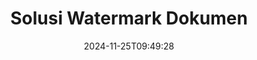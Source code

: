 ---
############################# Static ############################
layout: "family"
date:  2024-11-25T09:49:28
draft: false

product: "Watermark"
product_tag: "watermark"

lang: id

############################# Head ############################
head_title: "Tanda Air Dokumen C# Java Node.js Python | tambahkan tanda air"
head_description: "Tambahkan watermark ke PDF, gambar dan dokumen. Solusi Watermarking untuk Microsoft Office, PDF, OpenDocument, Gambar dan lain-lain."

############################# Header ############################
title: "Solusi Watermark Dokumen"
description:  |
  Tambahkan tanda air teks dan gambar untuk dokumen dan gambar Anda.

  Cari dan ubah tanda air dokumen dengan cara yang nyaman.

  Dapatkan info tentang tanda air yang disajikan dalam dokumen Anda.

############################# Supported Platforms ###############################
supported_platforms:
  enable: true
  head_title: "Pilih platform Anda"
  title: "Independensi platform"
  description: "GroupDocs.Watermark library mendukung sistem operasi dan kerangka kerja berikut:"
  details_link_title: "Pelajari selengkapnya"

  items:
    # items loop
    - title: ".NET"
      description: GroupDocs.Watermark .NET 
      color: "blue"
      tag: "net"
      link: "/watermark/net/"
      features_link: "https://docs.groupdocs.com/watermark/net/system-requirements/"
      features:
          # features loop
          - rows: "4"
            content: |
                    .NET Framework 4.5 or higher <br> .NET Core 3.0 or higher <br> .NET 5.0 or higher
      
          # features loop
          - rows: "1"
            content: |
                    Windows <br> Linux <br> Mac OS
      
          # features loop
          - rows: "3"
            content: |
                    Microsoft Visual Studio <br> JetBrains Rider <br> Microsoft Visual Code
      
          # features loop
          - rows: "1"
            content: |
                    50+ file formats
      

    # items loop
    - title: "Java"
      description: GroupDocs.Watermark Java
      color: "red"
      tag: "java"
      link: "/watermark/java/"
      features_link: "https://docs.groupdocs.com/watermark/java/system-requirements/"
      features:
          # features loop
          - rows: "4"
            content: |
                    Java 8 or higher <br> Kotlin
      
          # features loop
          - rows: "1"
            content: |
                    Windows <br> Linux <br> Mac OS
      
          # features loop
          - rows: "3"
            content: |
                    IntelliJ IDEA <br> Eclipse <br> NetBeans
      
          # features loop
          - rows: "1"
            content: |
                    50+ file formats

    # items loop
    - title: "Node.js"
      description: GroupDocs.Watermark Node.js
      color: "green"
      tag: "nodejs-java"
      link: "/watermark/nodejs-java/"
      features_link: "https://docs.groupdocs.com/watermark/nodejs-java/system-requirements/"
      features:
          # features loop
          - rows: "4"
            content: |
                    Node.js 16+ and J2SE 8.0 (1.8)+
      
          # features loop
          - rows: "1"
            content: |
                    Windows <br> Linux <br> Mac OS
      
          # features loop
          - rows: "3"
            content: |
                    Atom <br> Visual Studio Code <br> Editor teks lainnya
      
          # features loop
          - rows: "1"
            content: |
                    50+ file formats

    # items loop
    - title: "Python"
      description: GroupDocs.Watermark Python
      color: "yellow"
      tag: "python-net"
      link: "/watermark/python-net/"
      features_link: "https://docs.groupdocs.com/watermark/python-net/system-requirements/"
      features:
          # features loop
          - rows: "3"
            content: |
                    Python 3.9+ and .Net 6+
      
          # features loop
          - rows: "1"
            content: |
                    Windows <br> Linux <br> Mac OS
      
          # features loop
          - rows: "4"
            content: |
                    IDLE <br> PyCharm <br> Visual Studio Code
      
          # features loop
          - rows: "1"
            content: |
                    50+ file formats

############################# Features ###############################
features:
  enable: true
  title: "GroupDocs.Watermark ulasan fitur"
  description: "Perpustakaan dirancang untuk menambah, mencari, dan memperbarui berbagai jenis tanda air untuk format dokumen populer."

  items:
    # items loop
    - icon: "protect"
      title: "Lindungi file dengan tanda air"
      content: "Tambahkan tanda air teks dan gambar ke dokumen bisnis Anda."

    # items loop
    - icon: "search"
      title: "Cari tanda air yang ada"
      content: "Dapatkan informasi terperinci tentang tanda air yang ditempatkan dalam dokumen sebelumnya."

    # items loop
    - icon: "manipulate"
      title: "Memanipulasi tanda air dokumen"
      content: "Kontrol teks, gaya, gambar, dan fitur tanda air lainnya."

    # items loop
    - icon: "additional"
      title: "Berbagai fitur tambahan"
      content: "Dapatkan info dokumen, perbarui tautan hiper-atau halaman latar belakang dll."

############################# Code samples ############################
code_samples:
  enable: true
  title: "Lindungi dokumen dengan tanda air"
  description: "GroupDocs.Watermark contoh kode operasi tipikal."
  items:
    # code sample loop
    - title: "Membuat tanda air."
      content: |
       Untuk menambahkan tanda air ke dokumen, berikan jalur ke file target. Anda memiliki banyak opsi untuk dipilih untuk mendapatkan tanda air yang disesuaikan pada halaman tertentu.
      samples:
        - language: "C#"
          color: "blue"
          content: |
            ```csharp {style=abap}   
            // Tentukan dokumen yang akan diberi tanda air
            using (Watermarker watermarker = new Watermarker("source.docx"))
            {
                // Buat objek watermark
                TextWatermark watermark = new TextWatermark("top secret", new Font("Arial", 36));

                // Mengatur opsi tanda air
                watermark.ForegroundColor = Color.Red;
                watermark.HorizontalAlignment = HorizontalAlignment.Center;
                watermark.VerticalAlignment = VerticalAlignment.Center;

                // Tambahkan watermark dan simpan file yang diproses
                watermarker.Add(watermark);
                watermarker.Save("result.docx");
            }
            ```
        - language: "Java"
          color: "red"
          content: |
            ```java {style=abap}   
            // Tentukan dokumen yang akan diberi tanda air
            Watermarker watermarker = new Watermarker("source.docx");

            // Buat objek watermark
            TextWatermark watermark = new TextWatermark("top secret", new Font("Arial", 36));

            // Mengatur opsi tanda air
            watermark.setForegroundColor(Color.getRed());
            watermark.setHorizontalAlignment(HorizontalAlignment.Center);
            watermark.setVerticalAlignment(VerticalAlignment.Center);

            // Tambahkan watermark dan simpan file yang diproses
            watermarker.add(watermark);
            watermarker.save("result.docx");
            watermarker.close();
            ```
        - language: "TypeScript"
          color: "green"
          content: |
            ```javascript {style=abap}  
            // Tentukan dokumen yang akan diberi tanda air
            const watermarker = new Watermarker("source.docx");

            // Buat objek watermark
            const watermark = new TextWatermark("top secret", new Font("Arial", 36));

            // Mengatur opsi tanda air
            watermark.setForegroundColor(Color.getRed());
            watermark.setHorizontalAlignment(HorizontalAlignment.Center);
            watermark.setVerticalAlignment(VerticalAlignment.Center);

            // Tambahkan watermark dan simpan file yang diproses
            watermarker.add(watermark);
            watermarker.save("result.docx");
            ```
        - language: "Python"
          color: "yellow"
          content: |
            ```python {style=abap}  
            def run():
                # Tentukan dokumen yang akan diberi tanda air
                with groupdocs.watermark.Watermarker("source.docx") as watermarker:
                    font = groupdocs.watermark.watermarks.Font("Arial", 36.0)

                    # Buat objek watermark
                    watermark = groupdocs.watermark.watermarks.TextWatermark("top secret", font)

                    # Mengatur opsi tanda air
                    watermark.foreground_color = groupdocs.watermark.watermarks.Color.red;
                    watermark.horizontal_alignment = groupdocs.watermark.common.HorizontalAlignment.CENTER
                    watermark.vertical_alignment = groupdocs.watermark.common.VerticalAlignment.CENTER

                    # Tambahkan watermark dan simpan file yang diproses
                    watermarker.add(watermark)
                    watermarker.save("result.docx")
            ```


############################# Supported Formats ###############################
formats:
  enable: true
  title: "50+ format file didukung"
  description: "GroupDocs.Watermark menyediakan watermarking untuk dokumen populer dan format file."

############################# Metrics ###############################
metrics:
  enable: true
  title: "Data statistik perpustakaan kami"
  description: "Selami metrik utama, ungkapkan wawasan tentang pencapaian, dampak, dan pertumbuhan kami."

  items:
    # items loop
    - number: "50+"
      title: "Format yang didukung"
      content: "Perpustakaan dapat memproses lebih dari 50 format file paling populer."

    # items loop
    - number: "500k"
      title: "NuGet unduhan"
      content: "GroupDocs.Watermark untuk .NET adalah perpustakaan populer dengan lebih dari 500.000 unduhan di NuGet."

    # items loop
    - number: "15k"
      title: "Unduhan Maven"
      content: "Dengan lebih dari 15K unduhan di Maven, GroupDocs.Watermark adalah pilihan populer bagi Java pengembang."

    # items loop
    - number: "140+"
      title: "Pelanggan yang bahagia"
      content: "Pengembang individu dan perusahaan top di seluruh dunia lebih memilih perpustakaan kami untuk membangun solusi inovatif."


############################# Customers ###############################
customers:
  enable: true
  title: "Pelanggan kami yang bahagia"
  description: "GroupDocs perpustakaan dipekerjakan oleh merek-merek terkenal dan terkemuka di seluruh dunia."

  items:
    # items loop
    - title: "BenQ Corporation"
      logo: "benq"
      
    # items loop
    - title: "Nasdaq Stock Market"
      logo: "nasdaq"
      
    # items loop
    - title: "AT&T Inc."
      logo: "att"
      
    # items loop
    - title: "Customer logo AstraZeneca"
      logo: "astrazeneca"
      
    # items loop
    - title: "Central Bank of Argentina"
      logo: "argentinacentralbank"
      
    # items loop
    - title: "Roche Holding AG"
      logo: "roche"
      
    # items loop
    - title: "Capita"
      logo: "capita"
      
    # items loop
    - title: "Axa S.A."
      logo: "axa"
      
    # items loop
    - title: "Instructure Inc."
      logo: "instructure"
      
    # items loop
    - title: "Wipro"
      logo: "wipro"


############################# Actions ###############################
actions:
  enable: true
  title: "Siap untuk memulai?"
  description: "Coba fitur GroupDocs.Watermark secara gratis di platform Anda"

  items:
    # items loop
    - title: ".NET"
      color: "blue"
      link: "/watermark/net/"

    # items loop
    - title: "Java"
      color: "red"
      link: "/watermark/java/"

    # items loop
    - title: "Node.js"
      color: "green"
      link: "/watermark/nodejs-java/"      

############################# FAQ ###############################
faq:
  enable: true
  title: "Pertanyaan yang sering diajukan"
  description: "Lihat Pertanyaan yang Sering Diajukan"

  items:
    # items loop
    - question: "Apakah perpustakaan eksternal diperlukan oleh GroupDocs.Watermark untuk manipulasi dokumen?"
      answer: "GroupDocs.Watermark bekerja secara independen, tidak perlu perangkat lunak pihak ketiga seperti Adobe Acrobat, Microsoft Office, dll."

    # items loop
    - question: "Dapatkah saya menguji fitur GroupDocs.Watermark sebelum membeli?"
      answer: "Ya, GroupDocs.Watermark menawarkan uji coba gratis! Instal dan coba, tetapi perlu diingat: Versi uji coba menambahkan 'lencana percoba' ke dokumen Anda, hanya 3 halaman pertama yang diproses. Ingin pengalaman penuh? Dapatkan lisensi sementara 30 hari gratis untuk fungsionalitas penuh. Lihat detail di bawah [lisensi sementara](https://purchase.groupdocs.com/temporary-license/)."

    # items loop
    - question: "Jenis lisensi apa yang disediakan?"
      answer: "Butuh lisensi GroupDocs.Watermark? Kami punya pilihan! Pilih dari lisensi berdasarkan banyak opsi. Jumlah pengembang dalam tim Anda. Lokasi penyebaran seperti kantor tunggal atau tempat kerja jarak jauh. Apakah distribusi pelanggan akhir perlu berbagi SDK/API dengan klien? Atau, ada lisensi untuk penggunaan bulanan: Bayar hanya untuk apa yang Anda gunakan dengan paket terukur. Selami lebih dalam dan temukan [harga](https://purchase.groupdocs.com/pricing/watermark/net/) yang sempurna."

############################# Cloud Links ###############################
cloud_links:
  enable: true
  title: "GroupDocs.Watermark API kode rendah"
  description: "Tambahkan tanda air ke file oleh aplikasi Anda menggunakan REST API berbasis cloud kami."
  
  items:
    # items loop
    - title: "GroupDocs.Watermark Cloud for cURL"
      content: "Gunakan cURL REST ful API untuk menandai PDF, Word, Excel, PowerPoint, JPEG dan format file populer lainnya."
      icon: "groupdocs_watermark-for-curl"
      link: "https://products.groupdocs.cloud/watermark/curl"

    # items loop
    - title: "GroupDocs.Watermark Cloud for .NET"
      content: "Berdayakan aplikasi .NET Anda dengan fitur watermarking dokumen oleh Cloud SDK untuk .NET. Lindungi dokumen bisnis Anda sendiri."
      icon: "groupdocs_watermark-for-net"
      link: "https://products.groupdocs.cloud/watermark/net"

    # items loop
    - title: "GroupDocs.Watermark Cloud for Java"
      content: "GroupDocs.Watermark SDK yang dirancang untuk Java memberikan kemungkinan baru untuk aplikasi Java dan file bisnis Anda."
      icon: "groupdocs_watermark-for-java"
      link: "https://products.groupdocs.cloud/watermark/java"

############################# App links ###############################
app_links:
  enable: true
  title: "GroupDocs.Watermark Aplikasi web"
  description: "GroupDocs memberikan akses ke aplikasi web untuk menambahkan tanda air ke dokumen Anda. Lebih dari 50 format file populer dapat diberi tanda air di browser favorit Anda SECARA GRATIS."

  items:
    # items loop
    - title: "GroupDocs.Watermark Total"
      content: "Alat online untuk menambahkan tanda air ke dokumen dari perangkat apa pun."
      icon: "groupdocs_watermark-app"
      link: "https://products.groupdocs.app/watermark/total"

    # items loop
    - title: "GroupDocs.Watermark DOCX"
      content: "Watermark MS Word DOCX online."
      icon: "groupdocs_words-app"
      link: "https://products.groupdocs.app/watermark/docx"

    # items loop
    - title: "GroupDocs.Watermark PDF"
      content: "Lindungi PDF dokumen secara online."
      icon: "groupdocs_pdf-app"
      link: "https://products.groupdocs.app/watermark/pdf"


      


---